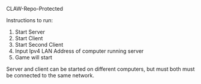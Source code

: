 CLAW-Repo-Protected

Instructions to run:

1. Start Server
2. Start Client
3. Start Second Client
4. Input Ipv4 LAN Address of computer running server
5. Game will start


Server and client can be started on different computers, but must both must be connected to the same network.